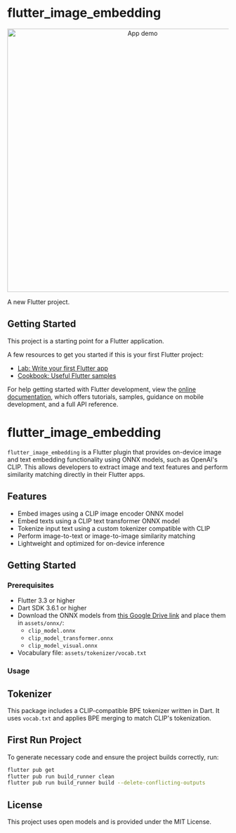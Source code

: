 # flutter_image_embedding

<p align="center">
  <img src="assets/gif/demo.gif" width="600" alt="App demo"/>
</p>

A new Flutter project.

## Getting Started

This project is a starting point for a Flutter application.

A few resources to get you started if this is your first Flutter project:

- [Lab: Write your first Flutter app](https://docs.flutter.dev/get-started/codelab)
- [Cookbook: Useful Flutter samples](https://docs.flutter.dev/cookbook)

For help getting started with Flutter development, view the
[online documentation](https://docs.flutter.dev/), which offers tutorials,
samples, guidance on mobile development, and a full API reference.

# flutter_image_embedding

`flutter_image_embedding` is a Flutter plugin that provides on-device image and text embedding functionality using ONNX models, such as OpenAI's CLIP. This allows developers to extract image and text features and perform similarity matching directly in their Flutter apps.

## Features

- Embed images using a CLIP image encoder ONNX model
- Embed texts using a CLIP text transformer ONNX model
- Tokenize input text using a custom tokenizer compatible with CLIP
- Perform image-to-text or image-to-image similarity matching
- Lightweight and optimized for on-device inference

## Getting Started

### Prerequisites

- Flutter 3.3 or higher
- Dart SDK 3.6.1 or higher
- Download the ONNX models from [this Google Drive link](https://drive.google.com/drive/folders/1ZA0463DyGqe2dYy5pkI5X3SK0B8guwHA?usp=sharing) and place them in `assets/onnx/`:
  - `clip_model.onnx`
  - `clip_model_transformer.onnx`
  - `clip_model_visual.onnx`
- Vocabulary file: `assets/tokenizer/vocab.txt`

### Usage

## Tokenizer

This package includes a CLIP-compatible BPE tokenizer written in Dart. It uses `vocab.txt` and applies BPE merging to match CLIP's tokenization.

## First Run Project

To generate necessary code and ensure the project builds correctly, run:

```bash
flutter pub get
flutter pub run build_runner clean
flutter pub run build_runner build --delete-conflicting-outputs
```

## License

This project uses open models and is provided under the MIT License.